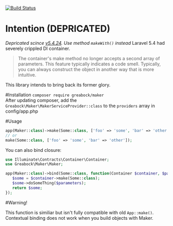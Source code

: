 
[![Build Status](https://travis-ci.org/greabock/maker.svg?branch=master)](https://travis-ci.org/greabock/maker)

# Intention (DEPRICATED)
*Depricated scince [v5.4.24](https://github.com/laravel/framework/pull/19178). Use method `makeWith()` instead*
Laravel 5.4 had severely crippled DI container.
> The container's make method no longer accepts a second array of parameters. This feature typically indicates a code smell. Typically, you can always construct the object in another way that is more intuitive.

This library intends to bring back its former glory.

#Installation
`composer require greabock/maker`  
After updating composer, add the `Greabock\Maker\MakerServiceProvider::class` to the `providers` array in config/app.php

#Usage
```php
app(Maker::class)->make(Some::class, ['foo' => 'some', 'bar' => 'other'])
// or
make(Some::class, ['foo' => 'some', 'bar' => 'other']);
```
You can also bind closure:
```php
use Illuminate\Contracts\Container\Container;
use Greabock\Maker\Maker;

app(Maker::class)->bind(Some::class, function(Container $container, $parameters){
   $some = $container->make(Some::class);
   $some->doSomeThing($parameters);
   return $some;
});
```
#Warning!

This function is similiar but isn't fully compatible with old `App::make()`. 
Contextual binding does not work when you build objects with Maker.






